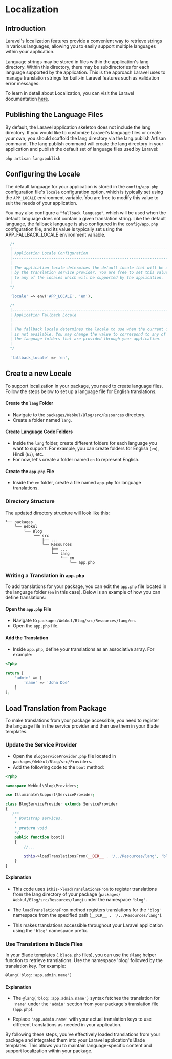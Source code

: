 # Localization

## Introduction

Laravel's localization features provide a convenient way to retrieve strings in various languages, allowing you to easily support multiple languages within your application.

Language strings may be stored in files within the application's lang directory. Within this directory, there may be subdirectories for each language supported by the application. This is the approach Laravel uses to manage translation strings for built-in Laravel features such as validation error messages:

To learn in detail about Localization, you can visit the Laravel documentation [here](https://laravel.com/docs/11.x/localization).

## Publishing the Language Files

By default, the Laravel application skeleton does not include the lang directory. If you would like to customize Laravel's language files or create your own, you should scaffold the lang directory via the lang:publish Artisan command. The lang:publish command will create the lang directory in your application and publish the default set of language files used by Laravel:

```
php artisan lang:publish
```

## Configuring the Locale

The default language for your application is stored in the `config/app.php` configuration file's `locale` configuration option, which is typically set using the `APP_LOCALE` environment variable. You are free to modify this value to suit the needs of your application.

You may also configure a `"fallback language"`, which will be used when the default language does not contain a given translation string. Like the default language, the fallback language is also configured in the `config/app.php` configuration file, and its value is typically set using the APP_FALLBACK_LOCALE environment variable.

```php
  /*
  |--------------------------------------------------------------------------
  | Application Locale Configuration
  |--------------------------------------------------------------------------
  |
  | The application locale determines the default locale that will be used
  | by the translation service provider. You are free to set this value
  | to any of the locales which will be supported by the application.
  |
  */

  'locale' => env('APP_LOCALE', 'en'),

  /*
  |--------------------------------------------------------------------------
  | Application Fallback Locale
  |--------------------------------------------------------------------------
  |
  | The fallback locale determines the locale to use when the current one
  | is not available. You may change the value to correspond to any of
  | the language folders that are provided through your application.
  |
  */

  'fallback_locale' => 'en',
  ```

## Create a new Locale

To support localization in your package, you need to create language files. Follow the steps below to set up a language file for English translations.

#### Create the `lang` Folder
   - Navigate to the `packages/Webkul/Blog/src/Resources` directory.
   - Create a folder named `lang`.

#### Create Language Code Folders
   - Inside the `lang` folder, create different folders for each language you want to support. For example, you can create folders for English (`en`), Hindi (`hi`), etc.
   - For now, let's create a folder named `en` to represent English.

#### Create the `app.php` File
   - Inside the `en` folder, create a file named `app.php` for language translations.

### Directory Structure

The updated directory structure will look like this:

  ```
  └── packages
      └── Webkul
          └── Blog
              └── src
                  ├── ...
                  └── Resources
                      ├── ...
                      └── lang
                          └── en
                              └── app.php
  ```

### Writing a Translation in `app.php`

To add translations for your package, you can edit the `app.php` file located in the language folder (`en` in this case). Below is an example of how you can define translations:

#### Open the `app.php` File
   - Navigate to `packages/Webkul/Blog/src/Resources/lang/en`.
   - Open the `app.php` file.

#### Add the Translation
   - Inside `app.php`, define your translations as an associative array. For example:

   ```php
   <?php

   return [
       'admin' => [
           'name' => 'John Doe'
       ]
   ];
  ``` 

## Load Translation from Package

To make translations from your package accessible, you need to register the language file in the service provider and then use them in your Blade templates.

### Update the Service Provider
   - Open the `BlogServiceProvider.php` file located in `packages/Webkul/Blog/src/Providers`.
   - Add the following code to the `boot` method:

  ```php
  <?php

  namespace Webkul\Blog\Providers;

  use Illuminate\Support\ServiceProvider;

  class BlogServiceProvider extends ServiceProvider
  {
     /**
      * Bootstrap services.
      *
      * @return void
      */
      public function boot()
      {
          //... 

          $this->loadTranslationsFrom(__DIR__ . '/../Resources/lang', 'blog');
      }
  }
  ```
#### Explanation

- This code uses `$this->loadTranslationsFrom` to register translations from the lang directory of your package (`packages/  Webkul/Blog/src/Resources/lang`) under the namespace `'blog'`.

- The `loadTranslationsFrom` method registers translations for the `'blog'` namespace from the specified path (`__DIR__ . '/../Resources/lang'`).

- This makes translations accessible throughout your Laravel application using the `'blog'` namespace prefix.

### Use Translations in Blade Files

In your Blade templates (`.blade.php` files), you can use the `@lang` helper function to retrieve translations. Use the namespace 'blog' followed by the translation key. For example:

  ```html
  @lang('blog::app.admin.name')
  ```

#### Explanation

- The `@lang('blog::app.admin.name')` syntax fetches the translation for `'name'` under the `'admin'` section from your package's translation file (`app.php`).

- Replace `'app.admin.name'` with your actual translation keys to use different translations as needed in your application.

By following these steps, you've effectively loaded translations from your package and integrated them into your Laravel application's Blade templates. This allows you to maintain language-specific content and support localization within your package.